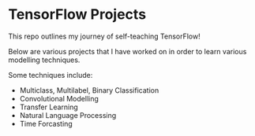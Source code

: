 # TensorFlow Projects
This repo outlines my journey of self-teaching TensorFlow!

Below are various projects that I have worked on in order to learn various modelling techniques.

Some techniques include:
- Multiclass, Multilabel, Binary Classification
- Convolutional Modelling
- Transfer Learning
- Natural Language Processing
- Time Forcasting

